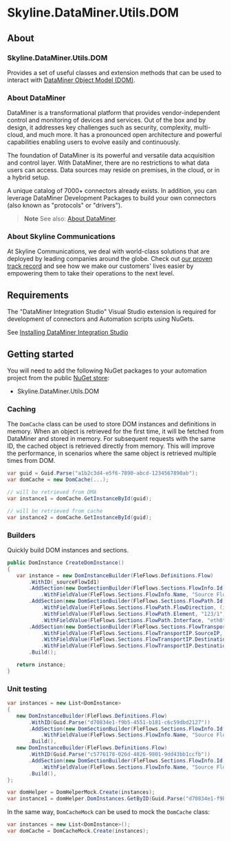 # Skyline.DataMiner.Utils.DOM

## About

### Skyline.DataMiner.Utils.DOM

Provides a set of useful classes and extension methods that can be used to interact with [DataMiner Object Model (DOM)](https://docs.dataminer.services/user-guide/Advanced_Modules/DOM/DOM.html).

### About DataMiner

DataMiner is a transformational platform that provides vendor-independent control and monitoring of devices and services. Out of the box and by design, it addresses key challenges such as security, complexity, multi-cloud, and much more. It has a pronounced open architecture and powerful capabilities enabling users to evolve easily and continuously.

The foundation of DataMiner is its powerful and versatile data acquisition and control layer. With DataMiner, there are no restrictions to what data users can access. Data sources may reside on premises, in the cloud, or in a hybrid setup.

A unique catalog of 7000+ connectors already exists. In addition, you can leverage DataMiner Development Packages to build your own connectors (also known as "protocols" or "drivers").

> **Note**
> See also: [About DataMiner](https://aka.dataminer.services/about-dataminer).

### About Skyline Communications

At Skyline Communications, we deal with world-class solutions that are deployed by leading companies around the globe. Check out [our proven track record](https://aka.dataminer.services/about-skyline) and see how we make our customers' lives easier by empowering them to take their operations to the next level.

## Requirements

The "DataMiner Integration Studio" Visual Studio extension is required for development of connectors and Automation scripts using NuGets.

See [Installing DataMiner Integration Studio](https://aka.dataminer.services/DisInstallation)

## Getting started

You will need to add the following NuGet packages to your automation project from the public [NuGet store](https://www.nuget.org/):
- Skyline.DataMiner.Utils.DOM

### Caching

The `DomCache` class can be used to store DOM instances and definitions in memory. When an object is retrieved for the first time, it will be fetched from DataMiner and stored in memory.
For subsequent requests with the same ID, the cached object is retrieved directly from memory. This will improve the performance, in scenarios where the same object is retrieved multiple times from DOM.

 ```cs
var guid = Guid.Parse("a1b2c3d4-e5f6-7890-abcd-1234567890ab");
var domCache = new DomCache(...);

// will be retrieved from DMA
var instance1 = domCache.GetInstanceById(guid);

// will be retrieved from cache
var instance2 = domCache.GetInstanceById(guid);
```

### Builders

Quickly build DOM instances and sections.

 ```cs
public DomInstance CreateDomInstance()
{
	var instance = new DomInstanceBuilder(FleFlows.Definitions.Flow)
		.WithID(_sourceFlowId1)
		.AddSection(new DomSectionBuilder(FleFlows.Sections.FlowInfo.Id)
			.WithFieldValue(FleFlows.Sections.FlowInfo.Name, "Source Flow 1"))
		.AddSection(new DomSectionBuilder(FleFlows.Sections.FlowPath.Id)
			.WithFieldValue(FleFlows.Sections.FlowPath.FlowDirection, (int)FleFlows.Enums.FlowDirection.Tx)
			.WithFieldValue(FleFlows.Sections.FlowPath.Element, "123/1")
			.WithFieldValue(FleFlows.Sections.FlowPath.Interface, "eth0"))
		.AddSection(new DomSectionBuilder(FleFlows.Sections.FlowTransportIP.Id)
			.WithFieldValue(FleFlows.Sections.FlowTransportIP.SourceIP, "10.20.30.5")
			.WithFieldValue(FleFlows.Sections.FlowTransportIP.DestinationIP, "239.17.0.5")
			.WithFieldValue(FleFlows.Sections.FlowTransportIP.DestinationPort, 5000))
		.Build();

	return instance;
}
```

### Unit testing

 ```cs
var instances = new List<DomInstance>
{
	new DomInstanceBuilder(FleFlows.Definitions.Flow)
		.WithID(Guid.Parse("d70834e1-f9b5-4551-b181-c6c59dbd2127"))
		.AddSection(new DomSectionBuilder(FleFlows.Sections.FlowInfo.Id)
			.WithFieldValue(FleFlows.Sections.FlowInfo.Name, "Source Flow 1"))
		.Build(),
	new DomInstanceBuilder(FleFlows.Definitions.Flow)
		.WithID(Guid.Parse("c5776178-026d-4826-9801-9dd43bb1ccfb"))
		.AddSection(new DomSectionBuilder(FleFlows.Sections.FlowInfo.Id)
			.WithFieldValue(FleFlows.Sections.FlowInfo.Name, "Source Flow 2"))
		.Build(),
};

var domHelper = DomHelperMock.Create(instances);
var instance1 = domHelper.DomInstances.GetByID(Guid.Parse("d70834e1-f9b5-4551-b181-c6c59dbd2127"));
```

In the same way, `DomCacheMock` can be used to mock the `DomCache` class:

 ```cs
var instances = new List<DomInstance>();
var domCache = DomCacheMock.Create(instances);
```

